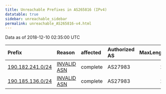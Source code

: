 ```yaml
---
title: Unreachable Prefixes in AS265816 (IPv4)
datatable: true
sidebar: unreachable_sidebar
permalink: unreachable_AS265816-v4.html
---
```


Data as of 2018-12-10 02:35:00 UTC


<div class="datatable-begin"></div>

| Prefix                                                     | Reason                                                                                                   | affected   | Authorized AS   |   MaxLength | Anchor                                         |   unreachable /24s |
|:-----------------------------------------------------------|:---------------------------------------------------------------------------------------------------------|:-----------|:----------------|------------:|:-----------------------------------------------|-------------------:|
| [190.182.241.0/24](https://stat.ripe.net/190.182.241.0/24) | [INVALID ASN](https://rpki-validator.ripe.net/announcement-preview?asn=AS265816&prefix=190.182.241.0/24) | complete   | AS27983         |          24 | [LACNIC](unreachable_LACNIC_RPKI_Root-v4.html) |                  1 |
| [190.185.136.0/24](https://stat.ripe.net/190.185.136.0/24) | [INVALID ASN](https://rpki-validator.ripe.net/announcement-preview?asn=AS265816&prefix=190.185.136.0/24) | complete   | AS27983         |          24 | [LACNIC](unreachable_LACNIC_RPKI_Root-v4.html) |                  1 |

<div class="datatable-end"></div>